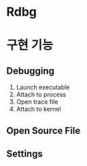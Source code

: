 # Rdbg

# 구현 기능
## Debugging
1. Launch executable
2. Attach to process
3. Open trace file
4. Attach to kernel
## Open Source File
## Settings